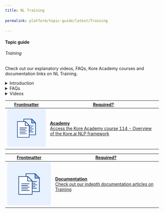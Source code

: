 ```yaml
---
title: NL Training

permalink: platform/topic-guide/latest/Training

---
```

#### Topic guide
###### Training

  Check out our explanatory videos, FAQs, Kore Academy courses and documentation links on NL Training.

<details class="introduction-video">
  <summary>Introduction
  </summary>
  
   [![Introduction to NL Training](https://i.vimeocdn.com/video/873029368-78a366b9407757e066a37718d766be53d3cb90d7f27708590ca16a1400e95b89-d?mw=1300&mh=975&q=70)](https://drive.google.com/file/d/18Bmf8b2DOgdcinMn_OpYhKUgvVTbekys/preview)

  ##### Introduction to NLP framework
  Watch this short overview on the Kore.ai NLP framework

</details>

<details>
  <summary>FAQs
  </summary>

  <a class="doc-link" target="_blank" href="https://developer.kore.ai/docs/bots/bot-builder-tool/train-nlp-optimization/machine-learning/user-utterances/">
 
  How to train intents using utterances?

</a>

<a class="doc-link" target="_blank" href="https://developer.kore.ai/docs/bots/nlp/user-utterances/#Exporting_and_Importing_Machine_Learning_Utterances">
 
  How to import or export utterances?

</a>


<a class="doc-link" target="_blank" href="https://developer.kore.ai/docs/bots/nlp/ml-model/">
 
  What is a Machine Learning Model?

</a>


<a class="doc-link" target="_blank" href="https://developer.kore.ai/docs/bots/chatbot-overview/nlp-guide/#Entity_Detection">

  How to train entities?

</a>

<a class="doc-link" target="_blank" href="https://developer.kore.ai/docs/bots/nlp/user-utterances/#ml-parameters">

  How to customize ML model?

</a>

<a class="doc-link" target="_blank" href="https://developer.kore.ai/docs/bots/nlp/additional-notes-nlp-settings-guidelines/">

 How to improve bot's intent detection capabilities?

</a>

<a class="doc-link" target="_blank" href="https://developer.kore.ai/docs/bots/test-your-bot/testing-your-bot-with-nlp/">

  How to test bots?

</a>

<a class="doc-link tour-guide" topic-id="91617" target="_blank" href="https://developer.kore.ai/docs/bots/bot-builder-tool/train-nlp-optimization/machine-learning/user-utterances/">

Get Started with Training

</a>


</details>

<details >
  <summary>Videos
  </summary>

   <details-video>
   
   [![Introduction to NL Training](https://i.vimeocdn.com/video/873029368-78a366b9407757e066a37718d766be53d3cb90d7f27708590ca16a1400e95b89-d?mw=1300&mh=975&q=70)](https://drive.google.com/file/d/18Bmf8b2DOgdcinMn_OpYhKUgvVTbekys/preview)

  ##### Introduction to NLP framework
 Watch this short overview on the Kore.ai NLP framework
   </details-video>

  
</details>

<a class="doc-link" target="_blank" href="https://academy.kore.ai/Public/?li=5gh8v9t0PQhsf5Ql%2fpWfsg%3d%3d">
 

| Frontmatter | Required? |
|-------------|-------------|
| ![alt text](images/docIcon.svg "Title") | **Academy**  <br /> Access the Kore Academy course 114 - Overview of the Kore.ai NLP framework | 


</a>


<a class="doc-link" target="_blank" href="https://developer.kore.ai/docs/bots/nlp/optimizing-bots/">
 

| Frontmatter | Required? |
|-------------|-------------|
| ![alt text](images/docIcon.svg "Title") | **Documentation**  <br /> Check out our indepth documentation articles on Training | 


</a>
